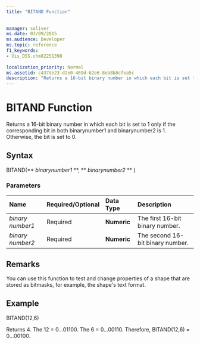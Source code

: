 ```yaml
---
title: "BITAND Function"
 
 
manager: soliver
ms.date: 03/09/2015
ms.audience: Developer
ms.topic: reference
f1_keywords:
- Vis_DSS.chm82251398
 
localization_priority: Normal
ms.assetid: c437de23-d2e0-469d-62e6-8eb8b8cfea5c
description: "Returns a 16-bit binary number in which each bit is set to 1 only if the corresponding bit in both binarynumber1 and binarynumber2 is 1. Otherwise, the bit is set to 0."
---
```


# BITAND Function

Returns a 16-bit binary number in which each bit is set to 1 only if the corresponding bit in both binarynumber1 and binarynumber2 is 1. Otherwise, the bit is set to 0. 
  
## Syntax

BITAND(** *binarynumber1* **, ** *binarynumber2* ** ) 
  
### Parameters

|**Name**|**Required/Optional**|**Data Type**|**Description**|
|:-----|:-----|:-----|:-----|
| _binary number1_ <br/> |Required  <br/> |**Numeric** <br/> |The first 16-bit binary number.  <br/> |
| _binary number2_ <br/> |Required  <br/> |**Numeric** <br/> |The second 16-bit binary number.  <br/> |
   
## Remarks

You can use this function to test and change properties of a shape that are stored as bitmasks, for example, the shape's text format.
  
## Example

BITAND(12,6)
  
Returns 4. The 12 = 0...01100. The 6 = 0...00110. Therefore, BITAND(12,6) = 0...00100.
  

